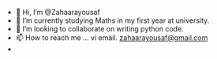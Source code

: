 - 👋 Hi, I’m @Zahaarayousaf 
- 🌱 I’m currently studying Maths in my first year at university.
- 💞️ I’m looking to collaborate on writing python code.
- 📫 How to reach me ... vi email. zahaarayousaf@gmail.com
- 

<!---
Zahaarayousaf/Zahaarayousaf is a ✨ special ✨ repository because its `README.md` (this file) appears on your GitHub profile.
You can click the Preview link to take a look at your changes.
--->
